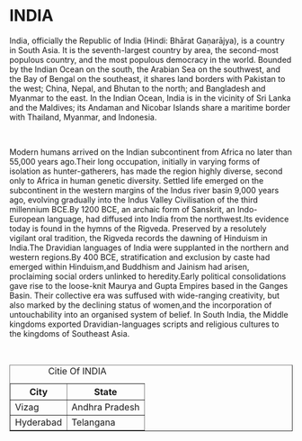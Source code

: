 <!DOCTYPE html>
<html lang="en">
<head>
    <meta charset="UTF-8">
    <meta http-equiv="X-UA-Compatible" content="IE=edge">
    <meta name="viewport" content="width=device-width, initial-scale=1.0">
    <title>PRACTISE-1</title>
    <link rel="stylesheet" href="styles.css">
</head>
<body>
    <h1>INDIA</h1>
    <p>India, officially the Republic of India (Hindi: Bhārat Gaṇarājya), is a country in South Asia. It is the seventh-largest country by area, the second-most populous country, and the most populous democracy in the world. Bounded by the Indian Ocean on the south, the Arabian Sea on the southwest, and the Bay of Bengal on the southeast, it shares land borders with Pakistan to the west; China, Nepal, and Bhutan to the north; and Bangladesh and Myanmar to the east. In the Indian Ocean, India is in the vicinity of Sri Lanka and the Maldives; its Andaman and Nicobar Islands share a maritime border with Thailand, Myanmar, and Indonesia.</p>
    <br>
    <p>Modern humans arrived on the Indian subcontinent from Africa no later than 55,000 years ago.Their long occupation, initially in varying forms of isolation as hunter-gatherers, has made the region highly diverse, second only to Africa in human genetic diversity. Settled life emerged on the subcontinent in the western margins of the Indus river basin 9,000 years ago, evolving gradually into the Indus Valley Civilisation of the third millennium BCE.By 1200 BCE, an archaic form of Sanskrit, an Indo-European language, had diffused into India from the northwest.Its evidence today is found in the hymns of the Rigveda. Preserved by a resolutely vigilant oral tradition, the Rigveda records the dawning of Hinduism in India.The Dravidian languages of India were supplanted in the northern and western regions.By 400 BCE, stratification and exclusion by caste had emerged within Hinduism,and Buddhism and Jainism had arisen, proclaiming social orders unlinked to heredity.Early political consolidations gave rise to the loose-knit Maurya and Gupta Empires based in the Ganges Basin. Their collective era was suffused with wide-ranging creativity, but also marked by the declining status of women,and the incorporation of untouchability into an organised system of belief. In South India, the Middle kingdoms exported Dravidian-languages scripts and religious cultures to the kingdoms of Southeast Asia.</p>
    <br>
    <center>
    <table border="1">
        <tr>
          <th>City</th>
          <th>State</th>
        </tr>
        <tr>
          <td>Vizag</td>
          <td>Andhra Pradesh</td>
        </tr>
        <tr>
            <td>Hyderabad</td>
            <td>Telangana</td>
        </tr>
        <caption>Citie Of INDIA</caption>
      </table>
    </center>
</body>
</html>
